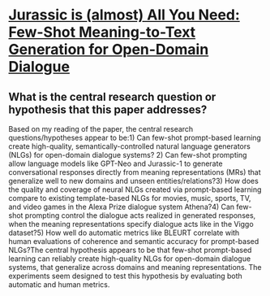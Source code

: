 # [Jurassic is (almost) All You Need: Few-Shot Meaning-to-Text Generation   for Open-Domain Dialogue](https://arxiv.org/abs/2110.08094)

## What is the central research question or hypothesis that this paper addresses?

Based on my reading of the paper, the central research questions/hypotheses appear to be:1) Can few-shot prompt-based learning create high-quality, semantically-controlled natural language generators (NLGs) for open-domain dialogue systems? 2) Can few-shot prompting allow language models like GPT-Neo and Jurassic-1 to generate conversational responses directly from meaning representations (MRs) that generalize well to new domains and unseen entities/relations?3) How does the quality and coverage of neural NLGs created via prompt-based learning compare to existing template-based NLGs for movies, music, sports, TV, and video games in the Alexa Prize dialogue system Athena?4) Can few-shot prompting control the dialogue acts realized in generated responses, when the meaning representations specify dialogue acts like in the Viggo dataset?5) How well do automatic metrics like BLEURT correlate with human evaluations of coherence and semantic accuracy for prompt-based NLGs?The central hypothesis appears to be that few-shot prompt-based learning can reliably create high-quality NLGs for open-domain dialogue systems, that generalize across domains and meaning representations. The experiments seem designed to test this hypothesis by evaluating both automatic and human metrics.
